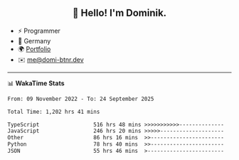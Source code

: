 <h2 align="center">👋 Hello! I'm Dominik.</h2>

- ⚡ Programmer
- 📍 Germany
- 🌍 [Portfolio](https://domi-btnr.dev)
- ✉️ [me@domi-btnr.dev](mailto://me@domi-btnr.dev)

---
📊 **WakaTime Stats**
<!--START_SECTION:waka-->

```txt
From: 09 November 2022 - To: 24 September 2025

Total Time: 1,202 hrs 41 mins

TypeScript                 516 hrs 48 mins >>>>>>>>>>>--------------   42.97 %
JavaScript                 246 hrs 20 mins >>>>>--------------------   20.48 %
Other                      86 hrs 16 mins  >>-----------------------   07.17 %
Python                     78 hrs 40 mins  >>-----------------------   06.54 %
JSON                       55 hrs 46 mins  >------------------------   04.64 %
```

<!--END_SECTION:waka-->
